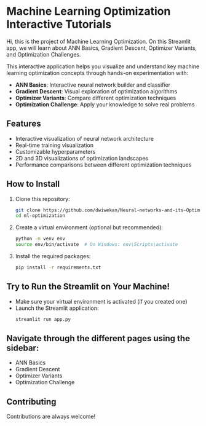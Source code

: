 # Machine Learning Optimization Interactive Tutorials

Hi, this is the project of Machine Learning Optimization. On this Streamlit app, we will learn about ANN Basics, Gradient Descent, Optimizer Variants, and Optimization Challenges.

This interactive application helps you visualize and understand key machine learning optimization concepts through hands-on experimentation with:

- **ANN Basics**: Interactive neural network builder and classifier
- **Gradient Descent**: Visual exploration of optimization algorithms
- **Optimizer Variants**: Compare different optimization techniques
- **Optimization Challenge**: Apply your knowledge to solve real problems

## Features

- Interactive visualization of neural network architecture
- Real-time training visualization
- Customizable hyperparameters
- 2D and 3D visualizations of optimization landscapes
- Performance comparisons between different optimization techniques

## How to Install

1. Clone this repository:
   ```bash
   git clone https://github.com/dwiwekan/Neural-networks-and-its-Optimization.git ml-optimization
   cd ml-optimization

2.  Create a virtual environment (optional but recommended):
    ```bash
    python -m venv env
    source env/bin/activate  # On Windows: env\Scripts\activate

3.  Install the required packages:
    ```bash
    pip install -r requirements.txt

## Try to Run the Streamlit on Your Machine!
- Make sure your virtual environment is activated (if you created one)
- Launch the Streamlit application:
    ```bash
    streamlit run app.py

## Navigate through the different pages using the sidebar:
- ANN Basics
- Gradient Descent
- Optimizer Variants
- Optimization Challenge

## Contributing

Contributions are always welcome!


